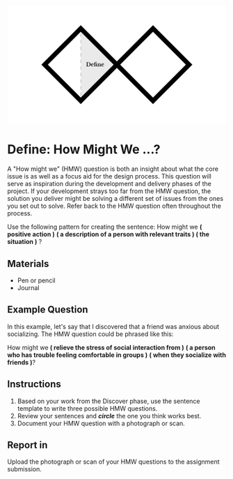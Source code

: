 ![Double Diamond Define Phase graphic](/assets/dd-process-define-1200px@2x.png)

# Define: How Might We ...?

A "How might we" \(HMW\) question is both an insight about what the core issue is as well as a focus aid for the design process. This question will serve as inspiration during the development and delivery phases of the project. If your development strays too far from the HMW question, the solution you deliver might be solving a different set of issues from the ones you set out to solve. Refer back to the HMW question often throughout the process.

Use the following pattern for creating the sentence: How might we **\( positive action \)** **\( a description of a person with relevant traits \) \( the situation \)** ?

## Materials

* Pen or pencil
* Journal

## Example Question

In this example, let's say that I discovered that a friend was anxious about socializing. The HMW question could be phrased like this:

How might we **\( relieve the stress of social interaction from \)** **\( a person who has trouble feeling comfortable in groups \)** **\( when they socialize with friends \)**?

## Instructions

1. Based on your work from the Discover phase, use the sentence template to write three possible HMW questions.
2. Review your sentences and _**circle**_ the one you think works best.
3. Document your HMW question with a photograph or scan.

## Report in

Upload the photograph or scan of your HMW questions to the assignment submission.

